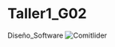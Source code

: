 # Taller1_G02
Diseño_Software
![Comitlider](https://github.com/user-attachments/assets/37ec8a63-a8dc-4eb4-a9bc-9800b96fc59e "imagen comit lider")
